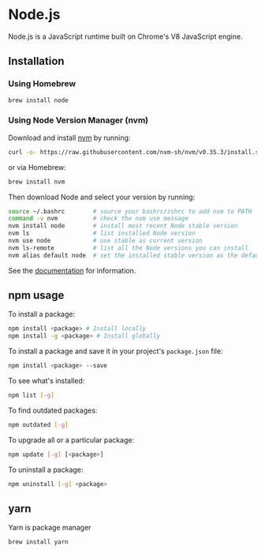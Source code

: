 # Node.js

Node.js is a JavaScript runtime built on Chrome's V8 JavaScript engine.

## Installation

### Using Homebrew

```sh
brew install node
```

### Using Node Version Manager (nvm)

Download and install [nvm](https://github.com/nvm-sh/nvm) by running:

```sh
curl -o- https://raw.githubusercontent.com/nvm-sh/nvm/v0.35.3/install.sh | bash
```

or via Homebrew:

```sh
brew install nvm
```

Then download Node and select your version by running:

```sh
source ~/.bashrc        # source your bashrc/zshrc to add nvm to PATH
command -v nvm          # check the nvm use message
nvm install node        # install most recent Node stable version
nvm ls                  # list installed Node version
nvm use node            # use stable as current version
nvm ls-remote           # list all the Node versions you can install
nvm alias default node  # set the installed stable version as the default Node
```

See the [documentation](https://github.com/nvm-sh/nvm#installing-and-updating) for information.

## npm usage

To install a package:

```sh
npm install <package> # Install locally
npm install -g <package> # Install globally
```

To install a package and save it in your project's `package.json` file:

```sh
npm install <package> --save
```

To see what's installed:

```sh
npm list [-g]
```

To find outdated packages:

```sh
npm outdated [-g]
```

To upgrade all or a particular package:

```sh
npm update [-g] [<package>]
```

To uninstall a package:

```sh
npm uninstall [-g] <package>
```

## yarn

Yarn is package manager

```sh
brew install yarn
```

